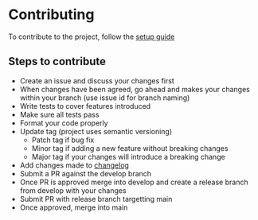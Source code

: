 # Contributing

To contribute to the project, follow the [setup guide](./README.md#Setup)

## Steps to contribute

- Create an issue and discuss your changes first
- When changes have been agreed, go ahead and makes your changes within your branch (use issue id for branch naming)
- Write tests to cover features introduced
- Make sure all tests pass
- Format your code properly
- Update tag (project uses semantic versioning)
    - Patch tag if bug fix
    - Minor tag if adding a new feature without breaking changes
    - Major tag if your changes will introduce a breaking change
- Add changes made to [changelog](./CHANGELOG.md)
- Submit a PR against the develop branch
- Once PR is approved merge into develop and create a release branch from develop with your changes
- Submit PR with release branch targetting main
- Once approved, merge into main
